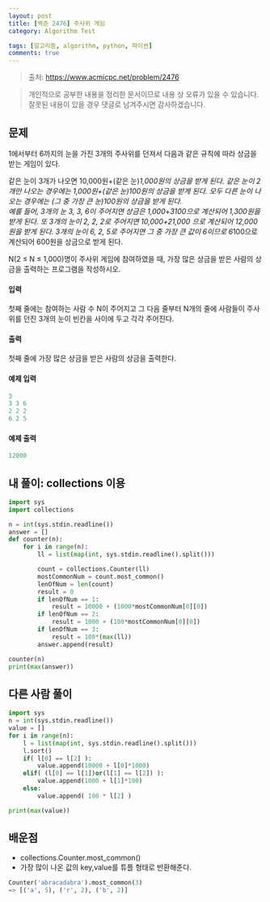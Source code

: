 ```yaml
---
layout: post
title: [백준 2476] 주사위 게임
category: Algorithm Test

tags: [알고리즘, algorithm, python, 파이썬]
comments: true
---
```


> 출처: https://www.acmicpc.net/problem/2476

> 개인적으로 공부한 내용을 정리한 문서이므로 내용 상 오류가 있을 수 있습니다.
> 잘못된 내용이 있을 경우 댓글로 남겨주시면 감사하겠습니다.

## 문제
1에서부터 6까지의 눈을 가진 3개의 주사위를 던져서 다음과 같은 규칙에 따라 상금을 받는 게임이 있다.

같은 눈이 3개가 나오면 10,000원+(같은 눈)*1,000원의 상금을 받게 된다. 
같은 눈이 2개만 나오는 경우에는 1,000원+(같은 눈)*100원의 상금을 받게 된다. 
모두 다른 눈이 나오는 경우에는 (그 중 가장 큰 눈)*100원의 상금을 받게 된다.  
예를 들어, 3개의 눈 3, 3, 6이 주어지면 상금은 1,000+3*100으로 계산되어 1,300원을 받게 된다. 또 3개의 눈이 2, 2, 2로 주어지면 10,000+2*1,000 으로 계산되어 12,000원을 받게 된다. 3개의 눈이 6, 2, 5로 주어지면 그 중 가장 큰 값이 6이므로 6*100으로 계산되어 600원을 상금으로 받게 된다.

N(2 ≤ N ≤ 1,000)명이 주사위 게임에 참여하였을 때, 가장 많은 상금을 받은 사람의 상금을 출력하는 프로그램을 작성하시오.

#### 입력
첫째 줄에는 참여하는 사람 수 N이 주어지고 그 다음 줄부터 N개의 줄에 사람들이 주사위를 던진 3개의 눈이 빈칸을 사이에 두고 각각 주어진다. 

#### 출력
첫째 줄에 가장 많은 상금을 받은 사람의 상금을 출력한다.

#### 예제 입력

```python
3
3 3 6
2 2 2
6 2 5
```

#### 예제 출력

```python
12000
```

## 내 풀이: collections 이용

```python
import sys
import collections

n = int(sys.stdin.readline())
answer = []
def counter(n):
    for i in range(n):
        ll = list(map(int, sys.stdin.readline().split()))

        count = collections.Counter(ll)
        mostCommonNum = count.most_common()
        lenOfNum = len(count)
        result = 0
        if lenOfNum == 1:
            result = 10000 + (1000*mostCommonNum[0][0])
        if lenOfNum == 2:
            result = 1000 + (100*mostCommonNum[0][0])
        if lenOfNum == 3:
            result = 100*(max(ll))
        answer.append(result)

counter(n)
print(max(answer))
```

## 다른 사람 풀이

```python
import sys
n = int(sys.stdin.readline())
value = []
for i in range(n):
    l = list(map(int, sys.stdin.readline().split()))
    l.sort()
    if( l[0] == l[2] ):
        value.append(10000 + l[0]*1000)
    elif( (l[0] == l[1])or(l[1] == l[2]) ):
        value.append(1000 + l[1]*100)
    else:
        value.append( 100 * l[2] )

print(max(value))
```


## 배운점
- collections.Counter.most_common()
- 가장 많이 나온 값의 key,value를 튜플 형태로 반환해준다.

```python
Counter('abracadabra').most_common(3)
=> [('a', 5), ('r', 2), ('b', 2)]
```
